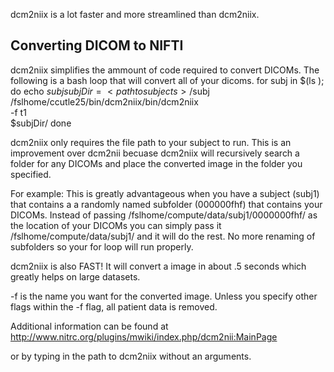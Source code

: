 dcm2niix is a lot faster and more streamlined than dcm2niix.
<!-- more -->
## Converting DICOM to NIFTI

dcm2niix simplifies the ammount of code required to convert DICOMs. The following is a bash loop that will convert all of your dicoms.
    for subj in $(ls <path to subjects>); do
    echo $subj 
    subjDir=<path to subjects>/$subj
    /fslhome/ccutle25/bin/dcm2niix/bin/dcm2niix \
    -f t1 \
    $subjDir/
    done
    
dcm2niix only requires the file path to your subject to run. This is an improvement over dcm2nii becuase dcm2niix will recursively search a folder for any DICOMs and place the converted image in the folder you specified.

For example:
This is greatly advantageous when you have a subject (subj1) that contains a a randomly named subfolder (000000fhf) that contains your DICOMs. Instead of passing /fslhome/compute/data/subj1/0000000fhf/ as the location of your DICOMs you can simply pass it /fslhome/compute/data/subj1/ and it will do the rest. No more renaming of subfolders so your for loop will run properly.

dcm2niix is also FAST! It will convert a image in about .5 seconds which greatly helps on large datasets. 

-f is the name you want for the converted image. Unless you specify other flags within the -f flag, all patient data is removed.

Additional information can be found at <http://www.nitrc.org/plugins/mwiki/index.php/dcm2nii:MainPage>

or by typing in the path to dcm2niix without an arguments.
